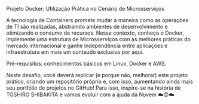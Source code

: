 Projeto Docker: Utilização Prática no Cenário de Microsserviços

A tecnologia de Containers promete mudar a maneira como as operações de TI são realizadas, abstraindo ambientes de desenvolvimento e otimizando o consumo de recursos. Nesse contexto, conheça o Docker, implemente uma estrutura de Microsserviços com as melhores práticas do mercado internacional e ganhe independência entre aplicações e infraestrutura em mais um conteúdo exclusivo por aqui.

Pré-requisitos: conhecimentos básicos em Linux, Docker e AWS.

Neste desafio, você deverá replicar (e porque não, melhorar) este projeto prático, criando um repositório próprio e, com isso, aumentando ainda mais seu portfólio de projetos no GitHub! Para isso, inspire-se na história de TOSHIRO SHIBAKITA e vamos evoluir com a ajuda da Nuvem ☁️😍☁️
